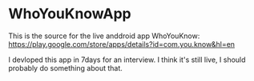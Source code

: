 WhoYouKnowApp
========

This is the source for the live anddroid app WhoYouKnow: 
https://play.google.com/store/apps/details?id=com.you.know&hl=en

I devloped this app in 7days for an interview. I think it's still live, I should probably do something about that. 


